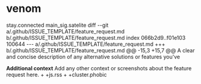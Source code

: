 # venom
stay.connected
main_sig.satelite
diff --git a/.github/ISSUE_TEMPLATE/feature_request.md b/.github/ISSUE_TEMPLATE/feature_request.md
index 066b2d9..f01e103 100644
--- a/.github/ISSUE_TEMPLATE/feature_request.md
+++ b/.github/ISSUE_TEMPLATE/feature_request.md
@@ -15,3 +15,7 @@ A clear and concise description of any alternative solutions or features you've
 
 **Additional context**
 Add any other context or screenshots about the feature request here.
+
+js.rss
+
+cluster.phobic
